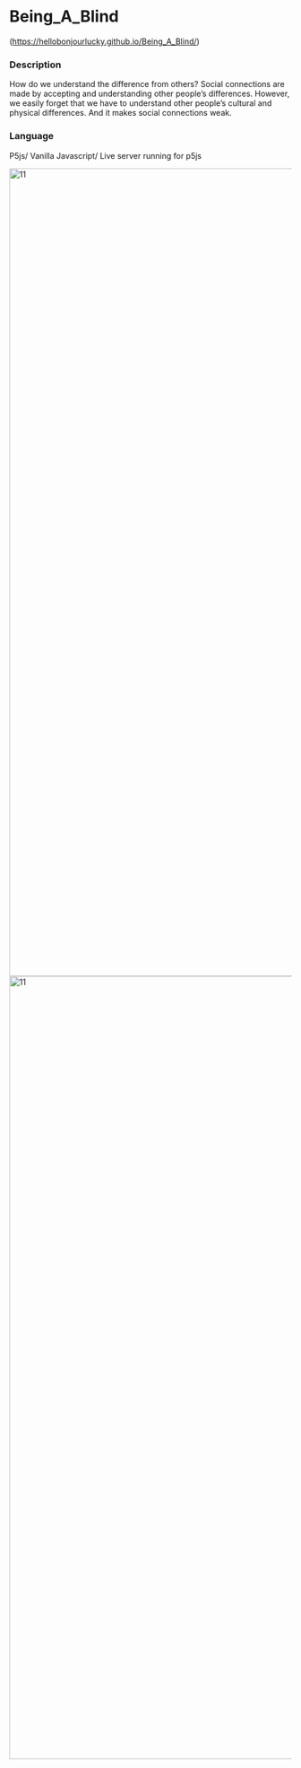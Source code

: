 # Being_A_Blind
(https://hellobonjourlucky.github.io/Being_A_Blind/)

### Description
How do we understand the difference from others?
Social connections are made by accepting and understanding other
people’s differences. However, we easily forget that we have to understand other people’s cultural and physical differences. 
And it makes social connections weak.

### Language
P5js/  Vanilla Javascript/ Live server running for p5js



<img width="1440" alt="11" src="https://user-images.githubusercontent.com/73243458/146066647-a80c0e80-386b-42d4-b480-cef684508fc4.png">

<img width="1396" alt="11" src="https://user-images.githubusercontent.com/73243458/145869593-ec5c7bf7-35cc-4746-9e39-33da96f46d09.png">
